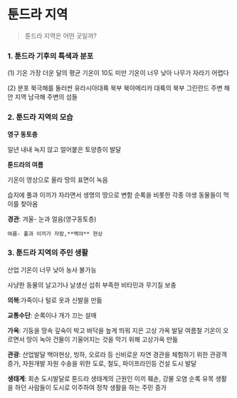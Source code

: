 # 툰드라 지역

> 툰드라 지역은 어떤 곳일까?


### 1. 툰드라 기후의 특색과 분포

(1) 기온
가장 더운 달의 평균 기온이 10도 미만 기온이 너무 낮아 나무가 자라기 어렵다
 
(2) 분포
북극해를 둘러싼 유라시아대륙 북부 북아메리카 대륙의 북부 그린란드 주변 해안 지역 남극해 주변의 섬들


### 2. 툰드라 지역의 모습

**영구 동토층**

일년 내내 녹지 않고 얼어붙은 토양층이 발달

**툰드라의 여름**

기온이 영상으로 올라 땅의 표면이 녹음

습지에 풀과 이끼가 자라면서 생명의 땅으로 변함
순록을 비롯한 각종 야생 동물들이 먹이를 찾아옴

**경관**: 겨울- 눈과 얼음(영구동토층)

    여름- 풀과 이끼가 자람,**백야** 현상

### 3. 툰드라 지역의 주민 생활
산업 기온이 너무 낮아 농사 불가능 

사냥한 동물의 날고기나 날생선 섭취
부족한 비타민과 무기질 보충

**의복**:가죽이나 털로 옷과 신발을 만듦

**교통수단**: 순록이나 개가 끄는 설매

**가옥**: 기둥을 땅속 깊숙이 박고 바닥을 높게 띄워 지은 고상 가옥 발달 여름철 기온이 오르면서 땅이 녹아 건물이 기울어지는 것을 막기 위해 고상가옥 만듦

**관광**: 산업발달 백야현상, 빙하, 오로라 등 신비로운 자연 경관을 체험하기 위한 관광객 증가, 자원개발 자원 수송을 위한 도로, 철도, 파이프라인등 건설 도시 발달

**생태계**: 회손 도시발달로 툰드라 생태계의 근원인 이끼 훼손, 강물 오염 순록 유목 생활을 하던 사람들이 도시로 이주하여 정착 생활을 하는 주민 증가

